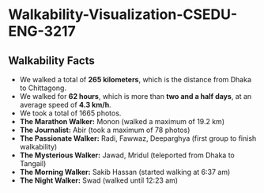 # Walkability-Visualization-CSEDU-ENG-3217


## Walkability Facts

- We walked a total of **265 kilometers**, which is the distance from Dhaka to Chittagong.
- We walked for **62 hours**, which is more than **two and a half days**, at an average speed of **4.3 km/h**.
- We took a total of 1665 photos.
- **The Marathon Walker:** Monon (walked a maximum of 19.2 km)
- **The Journalist:** Abir (took a maximum of 78 photos)
- **The Passionate Walker:** Radi, Fawwaz, Deeparghya (first group to finish walkability)
- **The Mysterious Walker:** Jawad, Mridul (teleported from Dhaka to Tangail)
- **The Morning Walker:** Sakib Hassan (started walking at 6:37 am)
- **The Night Walker:** Swad (walked until 12:23 am)
